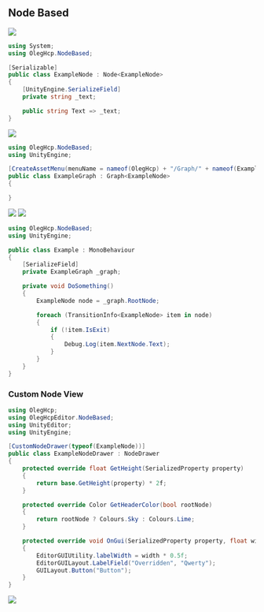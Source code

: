 ## Node Based

![](https://raw.githubusercontent.com/oleghcp/UnityTools/workflow/corrections/_images/NodeBased1.png)

```csharp
using System;
using OlegHcp.NodeBased;

[Serializable]
public class ExampleNode : Node<ExampleNode>
{
    [UnityEngine.SerializeField]
    private string _text;

    public string Text => _text;
}
```

![](https://raw.githubusercontent.com/oleghcp/UnityTools/workflow/corrections/_images/NodeBased2.png)

```csharp
using OlegHcp.NodeBased;
using UnityEngine;

[CreateAssetMenu(menuName = nameof(OlegHcp) + "/Graph/" + nameof(ExampleGraph), fileName = nameof(ExampleGraph))]
public class ExampleGraph : Graph<ExampleNode>
{

}
```

![](https://raw.githubusercontent.com/oleghcp/UnityTools/workflow/corrections/_images/NodeBased3.png)
![](https://raw.githubusercontent.com/oleghcp/UnityTools/workflow/corrections/_images/NodeBased4.png)

```csharp
using OlegHcp.NodeBased;
using UnityEngine;

public class Example : MonoBehaviour
{
    [SerializeField]
    private ExampleGraph _graph;

    private void DoSomething()
    {
        ExampleNode node = _graph.RootNode;

        foreach (TransitionInfo<ExampleNode> item in node)
        {
            if (!item.IsExit)
            {
                Debug.Log(item.NextNode.Text);
            }
        }
    }
}
```

### Custom Node View

```csharp
using OlegHcp;
using OlegHcpEditor.NodeBased;
using UnityEditor;
using UnityEngine;

[CustomNodeDrawer(typeof(ExampleNode))]
public class ExampleNodeDrawer : NodeDrawer
{
    protected override float GetHeight(SerializedProperty property)
    {
        return base.GetHeight(property) * 2f;
    }

    protected override Color GetHeaderColor(bool rootNode)
    {
        return rootNode ? Colours.Sky : Colours.Lime;
    }

    protected override void OnGui(SerializedProperty property, float width)
    {
        EditorGUIUtility.labelWidth = width * 0.5f;
        EditorGUILayout.LabelField("Overridden", "Qwerty");
        GUILayout.Button("Button");
    }
}
```

![](https://raw.githubusercontent.com/oleghcp/UnityTools/workflow/corrections/_images/NodeBased5.png)
